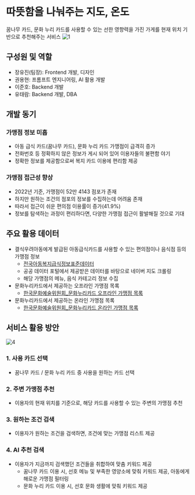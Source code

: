 # 따뜻함을 나눠주는 지도, 온도
꿈나무 카드, 문화 누리 카드를 사용할 수 있는 선한 영향력을 가진 가게를 현재 위치 기반으로 추천해주는 서비스
![1](https://github.com/user-attachments/assets/e5f9f22d-05da-477a-969b-eb3f3a4962e4)


## 구성원 및 역할
- 장유진(팀장): Frontend 개발, 디자인
- 권용현: 프롬프트 엔지니어링, AI 활용 개발
- 이준호: Backend 개발
- 유태람: Backend 개발, DBA

## 개발 동기
### 가맹점 정보 미흡
- 아동 급식 카드(꿈나무 카드), 문화 누리 카드 가맹점이 급격히 증가
- 전화번호 등 정확하지 않은 정보가 게시 되어 있어 이용자들의 불편함 야기
- 정확한 정보를 제공함으로써 복지 카드 이용에 편리함 제공

### 가맹점 접근성 향상
- 2022년 기준, 가맹점이 52만 4143 점포가 존재
- 하지만 원하는 조건의 점포의 정보를 수집하는데 어려움 존재
- 따라서 접근이 쉬운 편의점 이용률이 증가(41.9%)
- 정보를 탐색하는 과정이 편리하다면, 다양한 가맹점 접근이 활발해질 것으로 기대

## 주요 활용 데이터
- 결식우려아동에게 발급된 아동급식카드를 사용할 수 있는 편의점이나 음식점 등의 가맹점 정보
    - [전국아동복지급식정보표준데이터](https://www.data.go.kr/data/15034530/standard.do)
    - 공공 데이터 포털에서 제공받은 데이터를 바탕으로 네이버 지도 크롤링
    - 해당 가맹점의 메뉴, 음식 카테고리 정보 수집
- 문화누리카드에서 제공하는 오프라인 가맹점 목록
    - [한국문화예술위원회_문화누리카드 오프라인 가맹점 목록](https://www.data.go.kr/data/15045194/fileData.do)
- 문화누리카드에서 제공하는 온라인 가맹점 목록
    - [한국문화예술위원회_문화누리카드 온라인 가맹점 목록](https://www.data.go.kr/data/15045193/fileData.do)

## 서비스 활용 방안
![4](https://github.com/user-attachments/assets/ec943841-fe90-4530-94e6-3524dde8d2d9)
### 1. 사용 카드 선택
- 꿈나무 카드 / 문화 누리 카드 중 사용을 원하는 카드 선택

### 2. 주변 가맹점 추천
- 이용자의 현재 위치를 기준으로, 해당 카드를 사용할 수 있는 주변의 가맹점 추천

### 3. 원하는 조건 검색
- 이용자가 원하는 조건을 검색하면, 조건에 맞는 가맹점 리스트 제공

### 4. AI 추천 검색
- 이용자가 지금까지 검색했던 조건들을 취합하여 맞춤 키워드 제공
    - 꿈나무 카드 이용 시, 선호 메뉴 및 부족한 영양소에 맞춰 키워드 제공, 아동에게 해로운 가맹점 필터링
    - 문화 누리 카드 이용 시, 선호 문화 생활에 맞춰 키워드 제공
